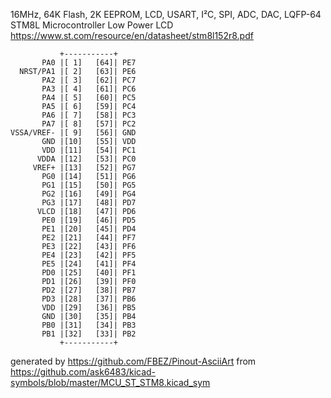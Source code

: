 16MHz, 64K Flash, 2K EEPROM, LCD, USART, I²C, SPI, ADC, DAC, LQFP-64
STM8L Microcontroller Low Power LCD
https://www.st.com/resource/en/datasheet/stm8l152r8.pdf


	           +-----------+
	       PA0 |[ 1]   [64]| PE7
	  NRST/PA1 |[ 2]   [63]| PE6
	       PA2 |[ 3]   [62]| PC7
	       PA3 |[ 4]   [61]| PC6
	       PA4 |[ 5]   [60]| PC5
	       PA5 |[ 6]   [59]| PC4
	       PA6 |[ 7]   [58]| PC3
	       PA7 |[ 8]   [57]| PC2
	VSSA/VREF- |[ 9]   [56]| GND
	       GND |[10]   [55]| VDD
	       VDD |[11]   [54]| PC1
	      VDDA |[12]   [53]| PC0
	     VREF+ |[13]   [52]| PG7
	       PG0 |[14]   [51]| PG6
	       PG1 |[15]   [50]| PG5
	       PG2 |[16]   [49]| PG4
	       PG3 |[17]   [48]| PD7
	      VLCD |[18]   [47]| PD6
	       PE0 |[19]   [46]| PD5
	       PE1 |[20]   [45]| PD4
	       PE2 |[21]   [44]| PF7
	       PE3 |[22]   [43]| PF6
	       PE4 |[23]   [42]| PF5
	       PE5 |[24]   [41]| PF4
	       PD0 |[25]   [40]| PF1
	       PD1 |[26]   [39]| PF0
	       PD2 |[27]   [38]| PB7
	       PD3 |[28]   [37]| PB6
	       VDD |[29]   [36]| PB5
	       GND |[30]   [35]| PB4
	       PB0 |[31]   [34]| PB3
	       PB1 |[32]   [33]| PB2
	           +-----------+


generated by https://github.com/FBEZ/Pinout-AsciiArt from https://github.com/ask6483/kicad-symbols/blob/master/MCU_ST_STM8.kicad_sym